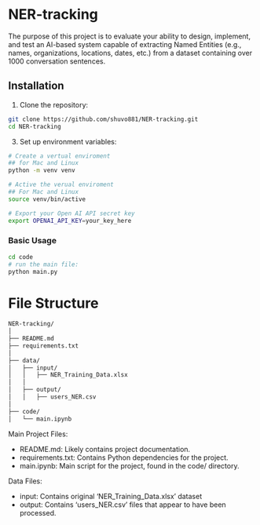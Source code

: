 # NER-tracking
The purpose of this project is to evaluate your ability to design, implement, and test an AI-based system capable of extracting Named Entities (e.g., names, organizations, locations, dates, etc.) from a dataset containing over 1000 conversation sentences.


## Installation

1. Clone the repository:
```bash
git clone https://github.com/shuvo881/NER-tracking.git
cd NER-tracking
```

3. Set up environment variables:

```bash
# Create a vertual enviroment
## for Mac and Linux
python -m venv venv

# Active the verual enviroment
## For Mac and Linux
source venv/bin/active
```

```bash
# Export your Open AI API secret key
export OPENAI_API_KEY=your_key_here
```

### Basic Usage

```bash
cd code
# run the main file:
python main.py
```


# File Structure

``` bash
NER-tracking/
│
├── README.md
├── requirements.txt
│
├── data/
│   ├── input/
│   │   ├── NER_Training_Data.xlsx
│   │
│   ├── output/
│   │   ├── users_NER.csv
│
├── code/
│   └── main.ipynb


```

Main Project Files:
* README.md: Likely contains project documentation.
* requirements.txt: Contains Python dependencies for the project.
* main.ipynb: Main script for the project, found in the code/ directory.

Data Files:
* input: Contains original ‘NER_Training_Data.xlsx’ dataset
* output: Contains ‘users_NER.csv’ files that appear to have been processed.

